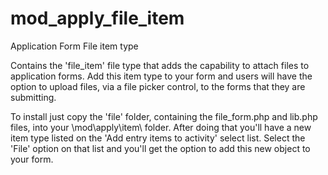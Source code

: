 # mod_apply_file_item
Application Form File item type

Contains the 'file_item' file type that adds the capability to attach files to application forms.
Add this item type to your form and users will have the option to upload files,
via a file picker control, to the forms that they are submitting.

To install just copy the 'file' folder, containing the file_form.php and lib.php files,
into your \mod\apply\item\ folder.
After doing that you'll have a new item type listed on the 'Add entry items to activity'
select list. Select the 'File' option on that list and you'll get the option to add this
new object to your form.
